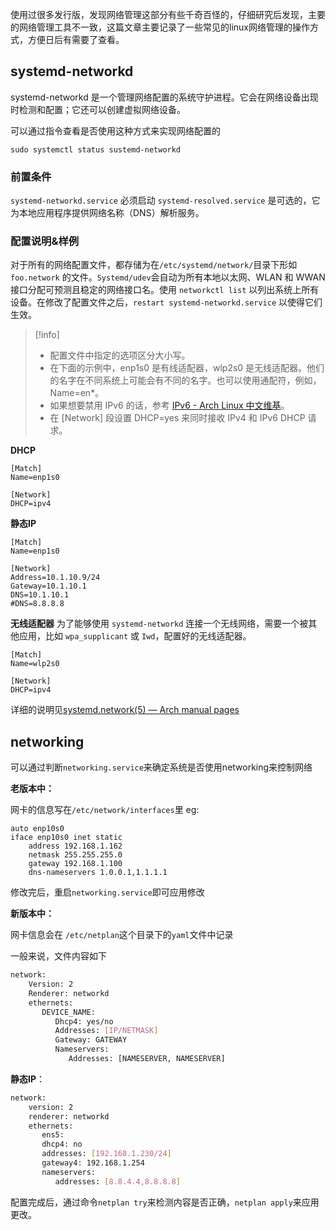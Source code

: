 使用过很多发行版，发现网络管理这部分有些千奇百怪的，仔细研究后发现，主要的网络管理工具不一致，这篇文章主要记录了一些常见的linux网络管理的操作方式，方便日后有需要了查看。

## systemd-networkd

systemd-networkd 是一个管理网络配置的系统守护进程。它会在网络设备出现时检测和配置；它还可以创建虚拟网络设备。

可以通过指令查看是否使用这种方式来实现网络配置的
```
sudo systemctl status sustemd-networkd
```


### 前置条件

`systemd-networkd.service` 必须启动
`systemd-resolved.service` 是可选的，它为本地应用程序提供网络名称（DNS）解析服务。

### 配置说明&样例

对于所有的网络配置文件，都存储为在`/etc/systemd/network/`目录下形如 `foo.network` 的文件。`Systemd/udev`会自动为所有本地以太网、WLAN 和 WWAN 接口分配可预测且稳定的网络接口名。使用 `networkctl list` 以列出系统上所有设备。在修改了配置文件之后，`restart systemd-networkd.service` 以使得它们生效。

> [!info] 
> * 配置文件中指定的选项区分大小写。
> * 在下面的示例中，enp1s0 是有线适配器，wlp2s0 是无线适配器。他们的名字在不同系统上可能会有不同的名字。也可以使用通配符，例如，Name=en*。
> * 如果想要禁用 IPv6 的话，参考 [IPv6 - Arch Linux 中文维基](https://wiki.archlinuxcn.org/wiki/IPv6#systemd-networkd_2)。
> * 在 \[Network\] 段设置 DHCP=yes 来同时接收 IPv4 和 IPv6 DHCP 请求。

**DHCP**
```
[Match]
Name=enp1s0

[Network]
DHCP=ipv4
```

**静态IP**
```
[Match]
Name=enp1s0

[Network]
Address=10.1.10.9/24
Gateway=10.1.10.1
DNS=10.1.10.1
#DNS=8.8.8.8
```

**无线适配器**
为了能够使用 `systemd-networkd` 连接一个无线网络，需要一个被其他应用，比如 `wpa_supplicant` 或 `Iwd`，配置好的无线适配器。
```
[Match]
Name=wlp2s0

[Network]
DHCP=ipv4
```

详细的说明见[systemd.network(5) — Arch manual pages](https://man.archlinux.org/man/systemd.network.5)

## networking

可以通过判断`networking.service`来确定系统是否使用networking来控制网络

**老版本中：**

网卡的信息写在`/etc/network/interfaces`里
eg:
```
auto enp10s0
iface enp10s0 inet static
	address 192.168.1.162
	netmask 255.255.255.0
	gateway 192.168.1.100
	dns-nameservers 1.0.0.1,1.1.1.1
```

修改完后，重启`networking.service`即可应用修改

**新版本中：**

网卡信息会在 `/etc/netplan`这个目录下的`yaml`文件中记录

一般来说，文件内容如下
```bash
network:
    Version: 2
    Renderer: networkd
    ethernets:
       DEVICE_NAME:
          Dhcp4: yes/no
          Addresses: [IP/NETMASK]
          Gateway: GATEWAY
          Nameservers:
             Addresses: [NAMESERVER, NAMESERVER]
```

**静态IP**：
```bash
network:
    version: 2
    renderer: networkd
    ethernets:
       ens5:
       dhcp4: no
       addresses: [192.168.1.230/24]
       gateway4: 192.168.1.254
       nameservers:
          addresses: [8.8.4.4,8.8.8.8]
```

配置完成后，通过命令`netplan try`来检测内容是否正确，`netplan apply`来应用更改。